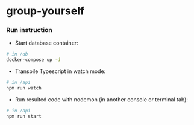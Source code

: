 # group-yourself

### Run instruction

* Start database container:
```bash
# in /db
docker-compose up -d
```

* Transpile Typescript in watch mode:
```bash
# in /api
npm run watch
```

* Run resulted code with nodemon (in another console or terminal tab):
```bash
# in /api
npm run start
```